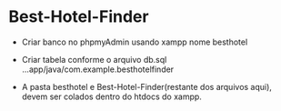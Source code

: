 
# Best-Hotel-Finder

  - Criar banco no phpmyAdmin usando xampp nome besthotel
  
  - Criar tabela conforme o arquivo db.sql ...app/java/com.example.besthotelfinder
  
  - A  pasta besthotel e Best-Hotel-Finder(restante dos arquivos aqui),  devem ser colados dentro do htdocs do xampp.
